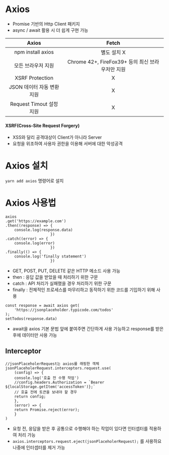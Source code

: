 # Axios
- Promise 기반의 Http Client 패키지
- async / await 활용 시 더 쉽게 구현 가능

|        Axios         |                 Fetch                 |
| :------------------: | :-----------------------------------: |
|  npm install axios   |                별도 설치 X                |
|      모든 브라우저 지원      | Chrome 42+, FireFox39+ 등의 최신 브라우저만 지원 |
|   XSRF Protection    |                   X                   |
|  JSON 데이터 자동 변환 지원   |                   X                   |
| Request Timout 설정 지원 |                   X                   |
#### XSRF(Cross-Site Request Forgery)
- XSS와 달리 공격대상이 Client가 아니라 Server
- 요청을 위조하여 사용자 권한을 이용해 서버에 대한 악성공격

# Axios 설치
`yarn add axios` 명령어로 설치

# Axios 사용법
```tsx
axios
.get('https://example.com')
.then((response) => {
	console.log(response.data)
					})
.catch((error) => {
	console.log(error)
					})
.finally(() => {
	console.log('finally statement')
					})
```

- GET, POST, PUT, DELETE 같은 HTTP 메소드 사용 가능
- then : 응답 값을 받았을 때 처리하기 위한 구문
- catch : API 처리가 실패했을 경우 처리하기 위한 구문
- finally : 전체적인 프로세스를 마무리하고 동작하기 위한 코드를 기입하기 위해 사용 

```tsx
const response = await axios get(
	'https://jsonplaceholder.typicode.com/todos'
);
setTodos(response.data)
```

- await을 axios 기본 문법 앞에 붙여주면 간단하게 사용 가능하고 response를 받은 후에 데이터만 사용 가능

## Interceptor

```tsx
//jsonPlaceholerRequest는 axios를 래핑한 객체
jsonPlaceholerRequest.interceptors.request.use(
	(config) => {
	console.log('호출 전 수행 작업')
	//config.headers.Authorization = `Bearer ${localStorage.getItem('accessToken')};`
	// 호출 전에 토큰을 보내야 할 경우
	return config;
	},
	(error) => {
	return Promise.reject(error);
	}
)
```

- 요청 전, 응답을 받은 후 공통으로 수행해야 하는 작업이 있다면 인터셉터를 적용하여 처리 가능
- `axios.interceptors.request.eject(jsonPlaceholerRequest);` 를 사용하요 나중에 인터셉터를 제거 가능